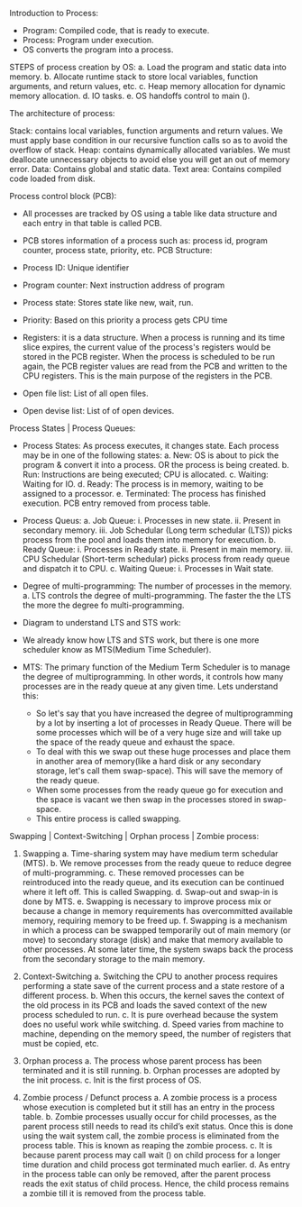 Introduction to Process:
- Program: Compiled code, that is ready to execute.
- Process: Program under execution.
- OS converts the program into a process.

STEPS of process creation by OS:
	a. Load the program and static data into memory.
	b. Allocate runtime stack to store local variables, function arguments, and return values, etc.
	c. Heap memory allocation for dynamic memory allocation.
	d. IO tasks.
	e. OS handoffs control to main ().
	
The architecture of process:

Stack: contains local variables, function arguments and return values. We must apply base condition in our recursive function calls so as to avoid the overflow of stack.
Heap: contains dynamically allocated variables. We must deallocate unnecessary objects to avoid else you will get an out of memory error.
Data: Contains global and static data.
Text area: Contains compiled code loaded from disk.

Process control block (PCB): 
- All processes are tracked by OS using a table like data structure and each entry in that table is called PCB.
- PCB stores information of a process such as: process id, program counter, process state, priority, etc.
PCB Structure:

- Process ID: Unique identifier
- Program counter: Next instruction address of program
- Process state: Stores state like new, wait, run.
- Priority: Based on this priority a process gets CPU time
- Registers: it is a data structure. When a process is running and its time slice expires, the current value of the process's registers would be stored in the PCB register. When the process is scheduled to be run again, the PCB register values are read from the PCB and written to the CPU registers. This is the main purpose of the registers in the PCB.
- Open file list: List of all open files.
- Open devise list: List of of open devices.

Process States | Process Queues:
- Process States: As process executes, it changes state. Each process may be in one of the following states:
		a. New: OS is about to pick the program & convert it into a process. OR the process is being created.
		b. Run: Instructions are being executed; CPU is allocated.
		c. Waiting: Waiting for IO.
		d. Ready: The process is in memory, waiting to be assigned to a processor.
		e. Terminated: The process has finished execution. PCB entry removed from process table.

- Process Queus:
		a. Job Queue:
			i. Processes in new state.
			ii. Present in secondary memory.
			iii. Job Schedular (Long term schedular (LTS)) picks process from the pool and loads them into memory for execution.
		b. Ready Queue:
			i. Processes in Ready state.
			ii. Present in main memory.
			iii. CPU Schedular (Short-term schedular) picks process from ready queue and dispatch it to CPU.
		c. Waiting Queue:
			i. Processes in Wait state.

- Degree of multi-programming: The number of processes in the memory.
		a. LTS controls the degree of multi-programming. The faster the the LTS the more the degree fo multi-programming.
		
- Diagram to understand LTS and STS work:

- We already know how LTS and STS work, but there is one more scheduler know as MTS(Medium Time Scheduler).
- MTS: The primary function of the Medium Term Scheduler is to manage the degree of multiprogramming. In other words, it controls how many processes are in the ready queue at any given time. Lets understand this:
	- So let's say that you have increased the degree of multiprogramming by a lot by inserting a lot of processes in Ready Queue. There will be some processes which will be of a very huge size and will take up the space of the ready queue and exhaust the space.
	- To deal with this we swap out these huge processes and place them in another area of memory(like a hard disk or any secondary storage, let's call them swap-space). This will save the memory of the ready queue.
	- When some processes from the ready queue go for execution and the space is vacant we then swap in the processes stored in swap-space.
	- This entire process is called swapping.

Swapping | Context-Switching | Orphan process | Zombie process:
1. Swapping
	a. Time-sharing system may have medium term schedular (MTS).
	b. We remove processes from the ready queue to reduce degree of multi-programming.
	c. These removed processes can be reintroduced into the ready  queue, and its execution can be continued where it left off. This is called Swapping.
	d. Swap-out and swap-in is done by MTS.
	e. Swapping is necessary to improve process mix or because a change in memory requirements has overcommitted available memory, requiring memory to be freed up.
	f. Swapping is a mechanism in which a process can be swapped temporarily out of main memory (or move) to secondary storage (disk) and make that memory available to other processes. At some later time, the system swaps back the process from the secondary storage to the main memory.

2. Context-Switching
	a. Switching the CPU to another process requires performing a state save of the current process and a state restore of a different process.
	b. When this occurs, the kernel saves the context of the old process in its PCB and loads the saved context of the new process scheduled to run.
	c. It is pure overhead because the system does no useful work while switching.
	d. Speed varies from machine to machine, depending on the memory speed, the number of registers that must be copied, etc.

3. Orphan process
	a. The process whose parent process has been terminated and it is still running.
	b. Orphan processes are adopted by the init process.
	c. Init is the first process of OS.
	
4. Zombie process / Defunct process
	a. A zombie process is a process whose execution is completed but it still has an entry in the process table.
	b. Zombie processes usually occur for child processes, as the parent process still needs to read its child’s exit status. Once this is done using the wait system call, the zombie process is eliminated from the process table. This is known as reaping the zombie process.
	c. It is because parent process may call wait () on child process for a longer time duration and child process got terminated much earlier.
	d. As entry in the process table can only be removed, after the parent process reads the exit status of child process. Hence, the child process remains a zombie till it is removed from the process table.
